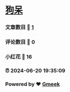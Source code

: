 # [狗呆](https://xn--0rr43pt3icinrw6b6pa.xyz/)
### 文章数目 :page_facing_up: [1](https://telltear.github.io/telltearown.github.io/tag.html) 
### 评论数目 :speech_balloon: 0 
### 小红花 :hibiscus: 16 
### :alarm_clock: 2024-06-20 19:35:09 
### Powered by :heart: [Gmeek](https://github.com/Meekdai/Gmeek)
